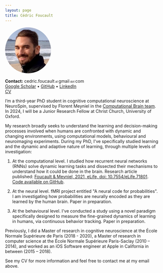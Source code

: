 ```yaml
---
layout: page
title: Cédric Foucault
---
```


<!-- ![Cédric Foucault](/assets/cedric_foucault_face_picture.jpg) -->
<img src="/assets/cedric_foucault_face_picture.jpg" alt="Cédric Foucault" style="border-radius:50%; max-width: 30%;">

**Contact:** cedric.foucault<span style="font-size: 66%;"> at </span>gmail<span style="font-size: 66%;"> dot </span>com <br/>
[Google Scholar](https://scholar.google.com/citations?user=3sU72sMAAAAJ) • [GitHub](https://github.com/cedricfoucault) • [LinkedIn](https://www.linkedin.com/in/cedricfoucault) <br/>
[CV](/assets/CV_en_Cedric_Foucault_2023.pdf)

I’m a third-year PhD student in cognitive computational neuroscience at NeuroSpin, supervised by Florent Meyniel in the [Computational Brain team](https://www.unicog.org/lab/the-computational-brain/). In 2024, I will be a Junior Research Fellow at Christ Church, University of Oxford.

My research broadly seeks to understand the learning and decision-making processes involved when humans are confronted with dynamic and changing environments, using computational models, behavioural and neuroimaging experiments. During my PhD, I've specifically studied learning and the dynamic and adaptive nature of learning, through multiple levels of investigation:

1. At the computational level. I studied how recurrent neural networks (RNNs) solve dynamic learning tasks and dissected their mechanisms to understand how it could be done in the brain. Research article published: [Foucault & Meyniel, 2021, eLife, doi: 10.7554/eLife.71801](https://doi.org/10.7554/eLife.71801). [Code available on GitHub](https://github.com/cedricfoucault/networks_for_sequence_prediction).

2. At the neural level. fMRI project entitled "A neural code for probabilities". I am investigating how probabilities are neurally encoded as they are learned by the human brain. Paper in preparation.

3. At the behavioural level. I've conducted a study using a novel paradigm specifically designed to measure the fine-grained dynamics of learning in humans, via continuous behavior tracking. Paper in preparation.

Previously, I did a Master of research in cognitive neuroscience at the École Normale Supérieure de Paris (2018 - 2020), a Master of research in computer science at the École Normale Supérieure Paris-Saclay (2010 – 2014), and worked as an iOS Software engineer at Apple in California in between (2015 – 2018).

See my CV for more information and feel free to contact me at my email above.
